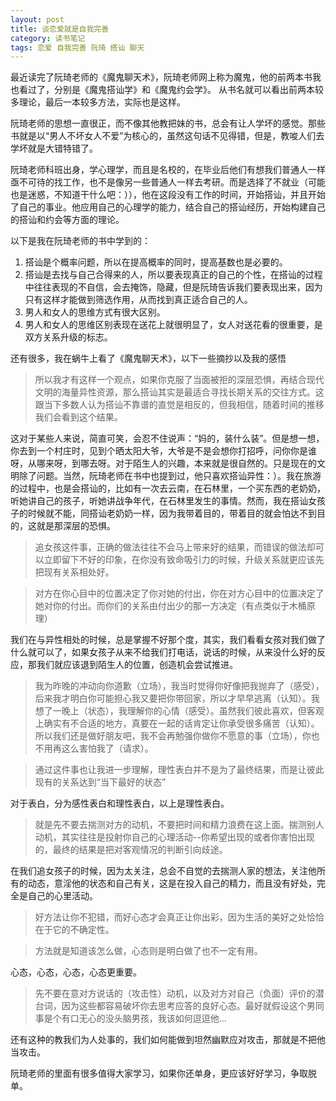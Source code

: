 ```yaml
---
layout: post
title: 谈恋爱就是自我完善
category: 读书笔记
tags: 恋爱 自我完善 阮琦 搭讪 聊天
---
```


最近读完了阮琦老师的《魔鬼聊天术》，阮琦老师网上称为魔鬼，他的前两本书我也看过了，分别是《魔鬼搭讪学》和《魔鬼约会学》。
从书名就可以看出前两本较多理论，最后一本较多方法，实际也是这样。

阮琦老师的思想一直很正，而不像其他教把妹的书，总会有让人学坏的感觉。那些书就是以“男人不坏女人不爱”为核心的，虽然这句话不见得错，但是，教唆人们去学坏就是大错特错了。

阮琦老师科班出身，学心理学，而且是名校的，在毕业后他们有想我们普通人一样亟不可待的找工作，也不是像另一些普通人一样去考研。而是选择了不就业（可能也是迷惑，不知道干什么吧：）），他在这段没有工作的时间，开始搭讪，并且开始了自己的事业。他应用自己的心理学的能力，结合自己的搭讪经历，开始构建自己的搭讪和约会等方面的理论。

以下是我在阮琦老师的书中学到的：

1. 搭讪是个概率问题，所以在提高概率的同时，提高基数也是必要的。
2. 搭讪是去找与自己合得来的人，所以要表现真正的自己的个性，在搭讪的过程中往往表现的不自信，会去掩饰，隐藏，但是阮琦告诉我们要表现出来，因为只有这样才能做到筛选作用，从而找到真正适合自己的人。
3. 男人和女人的思维方式有很大区别。
4. 男人和女人的思维区别表现在送花上就很明显了，女人对送花看的很重要，是双方关系升级的标志。

还有很多，我在蜗牛上看了《魔鬼聊天术》，以下一些摘抄以及我的感悟

> 所以我才有这样一个观点，如果你克服了当面被拒的深层恐惧，再结合现代文明的海量异性资源，那么搭讪其实是最适合寻找长期关系的交往方式。这跟当下多数人认为搭讪不靠谱的直觉是相反的，但我相信，随着时间的推移我们会看到这个结果。

这对于某些人来说，简直可笑，会忍不住说声：“妈的，装什么装”。但是想一想，你去到一个村庄时，见到个晒太阳大爷，大爷是不是会想你打招呼，问你你是谁呀，从哪来呀，到哪去呀。对于陌生人的兴趣，本来就是很自然的。只是现在的文明除了问题。当然，阮琦老师在书中也提到过，他只喜欢搭讪异性：）。我在旅游的过程中，也是会搭讪的，比如有一次去云南，在石林里，一个买东西的老奶奶，听她讲自己的孩子，听她讲战争年代，在石林里发生的事情。然而，我在搭讪女孩子的时候就不能，同搭讪老奶奶一样，因为我带着目的，带着目的就会怕达不到目的，这就是那深层的恐惧。

> 追女孩这件事，正确的做法往往不会马上带来好的结果，而错误的做法却可以立即留下不好的印象，在你没有致命吸引力的时候，升级关系就更应该先把现有关系相处好。

> 对方在你心目中的位置决定了你对她的付出，你在对方心目中的位置决定了她对你的付出。而你们的关系由付出少的那一方决定（有点类似于木桶原理）

我们在与异性相处的时候，总是掌握不好那个度，其实，我们看看女孩对我们做了什么就可以了，如果女孩子从来不给我们打电话，说话的时候，从来没什么好的反应，那我们就应该退到陌生人的位置，创造机会尝试推进。

> 我为昨晚的冲动向你道歉（立场），我当时觉得你好像把我抛弃了（感受），后来我才明白你可能担心我又要把你带回家，所以才早早逃离（认知）。我想了一晚上（状态），我理解你的心情（感受）。虽然我们彼此喜欢，但客观上确实有不合适的地方，真要在一起的话肯定让你承受很多痛苦（认知）。所以我们还是做好朋友吧，我不会再勉强你做你不愿意的事（立场），你也不用再这么害怕我了（请求）。

> 通过这件事也让我进一步理解，理性表白并不是为了最终结果，而是让彼此现有的关系达到“当下最好的状态”

对于表白，分为感性表白和理性表白，以上是理性表白。

> 就是先不要去揣测对方的动机，不要把时间和精力浪费在这上面。揣测别人动机，其实往往是投射你自己的心理活动--你希望出现的或者你害怕出现的，最终的结果是把对客观情况的判断引向歧途。

在我们追女孩子的时候，因为太关注，总会不自觉的去揣测人家的想法，关注他所有的动态，意淫他的状态和自己有关，这是在投入自己的精力，而且没有好处，完全是自己的心里活动。

> 好方法让你不犯错，而好心态才会真正让你出彩，因为生活的美好之处恰恰在于它的不确定性。

> 方法就是知道该怎么做，心态则是明白做了也不一定有用。

心态，心态，心态，心态更重要。

> 先不要在意对方说话的（攻击性）动机，以及对方对自己（负面）评价的潜台词，因为这些都容易破坏你去思考应答的良好心态。最好就假设这个男同事是个有口无心的没头脑男孩，我该如何逗逗他...

还有这种的教我们为人处事的，我们如何能做到坦然幽默应对攻击，那就是不把他当攻击。

阮琦老师的里面有很多值得大家学习，如果你还单身，更应该好好学习，争取脱单。
